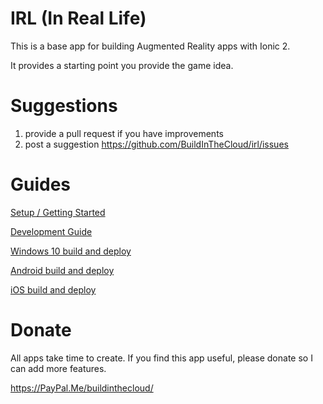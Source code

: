 # IRL (In Real Life)
This is a base app for building Augmented Reality apps with Ionic 2.

It provides a starting point you provide the game idea.

# Suggestions
1. provide a pull request if you have improvements
2. post a suggestion https://github.com/BuildInTheCloud/irl/issues

# Guides
[Setup / Getting Started](SETUP.md)

[Development Guide](DEV.md)

[Windows 10 build and deploy](WINDOWS10.md)

[Android build and deploy](ANDROID.md)

[iOS build and deploy](IOS.md)

# Donate
All apps take time to create. If you find this app useful, please donate so I can add more features.

https://PayPal.Me/buildinthecloud/

